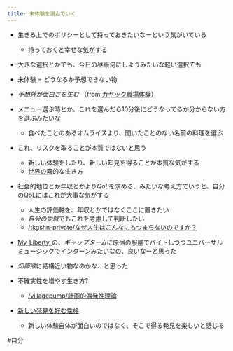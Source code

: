 ```yaml
---
title: 未体験を選んでいく
---
```


* 生きる上でのポリシーとして持っておきたいなーという気がいている
  
  * 持っておくと幸せな気がする
* 大きな選択とかでも、今日の昼飯何にしようみたいな軽い選択でも

* 未体験 = どうなるか予想できない物

* *予想外が面白さを生む* （from [カヤック職場体験](%E3%82%AB%E3%83%A4%E3%83%83%E3%82%AF%E8%81%B7%E5%A0%B4%E4%BD%93%E9%A8%93.md)）

* メニュー選ぶ時とか、これを選んだら10分後にどうなってるか分からない方を選ぶみたいな
  
  * 食べたことのあるオムライスより、聞いたことのない名前の料理を選ぶ
* これ、リスクを取ることが本質ではないと思う
  
  * 新しい体験をしたり、新しい知見を得ることが本質な気がする
  * [世界の霧](%E4%B8%96%E7%95%8C%E3%81%AE%E9%9C%A7.md)的な生き方
* 社会的地位とか年収とかより*QoL*を求める、みたいな考え方でいうと、自分のQoLにはこれが大事な気がする
  
  * 人生の評価軸を、年収とかではなくここに置きたい
  * *自分の受験*でもこれを考慮して判断したい
  * [/tkgshn-private/なぜ人生はこんなにもつまらないのですか？](https://scrapbox.io/tkgshn-private/なぜ人生はこんなにもつまらないのですか？)
* [My_Liberty_](My_Liberty_.md)の、*ギャップターム*に原宿の服屋でバイトしつつユニバーサルミュージックでインターンみたいなの、良いなーと思った

* *知識欲*に結構近い物なのかな、と思った

* 不確実性を増やす生き方?
  
  * [/villagepump/計画的偶発性理論](https://scrapbox.io/villagepump/計画的偶発性理論)
* [新しい発見を好む性格](%E6%96%B0%E3%81%97%E3%81%84%E7%99%BA%E8%A6%8B%E3%82%92%E5%A5%BD%E3%82%80%E6%80%A7%E6%A0%BC.md)
  
  * 新しい体験自体が面白いのではなく、そこで得る発見を楽しいと感じる

\#自分

